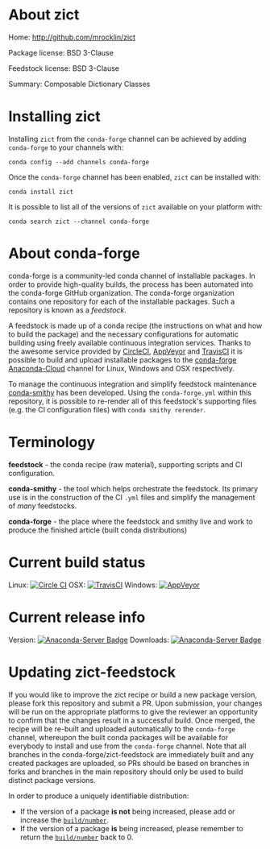 About zict
==========

Home: http://github.com/mrocklin/zict

Package license: BSD 3-Clause

Feedstock license: BSD 3-Clause

Summary: Composable Dictionary Classes



Installing zict
===============

Installing `zict` from the `conda-forge` channel can be achieved by adding `conda-forge` to your channels with:

```
conda config --add channels conda-forge
```

Once the `conda-forge` channel has been enabled, `zict` can be installed with:

```
conda install zict
```

It is possible to list all of the versions of `zict` available on your platform with:

```
conda search zict --channel conda-forge
```



About conda-forge
=================

conda-forge is a community-led conda channel of installable packages.
In order to provide high-quality builds, the process has been automated into the
conda-forge GitHub organization. The conda-forge organization contains one repository
for each of the installable packages. Such a repository is known as a *feedstock*.

A feedstock is made up of a conda recipe (the instructions on what and how to build
the package) and the necessary configurations for automatic building using freely
available continuous integration services. Thanks to the awesome service provided by
[CircleCI](https://circleci.com/), [AppVeyor](http://www.appveyor.com/)
and [TravisCI](https://travis-ci.org/) it is possible to build and upload installable
packages to the [conda-forge](https://anaconda.org/conda-forge)
[Anaconda-Cloud](http://docs.anaconda.org/) channel for Linux, Windows and OSX respectively.

To manage the continuous integration and simplify feedstock maintenance
[conda-smithy](http://github.com/conda-forge/conda-smithy) has been developed.
Using the ``conda-forge.yml`` within this repository, it is possible to re-render all of
this feedstock's supporting files (e.g. the CI configuration files) with ``conda smithy rerender``.


Terminology
===========

**feedstock** - the conda recipe (raw material), supporting scripts and CI configuration.

**conda-smithy** - the tool which helps orchestrate the feedstock.
                   Its primary use is in the construction of the CI ``.yml`` files
                   and simplify the management of *many* feedstocks.

**conda-forge** - the place where the feedstock and smithy live and work to
                  produce the finished article (built conda distributions)

Current build status
====================

Linux: [![Circle CI](https://circleci.com/gh/conda-forge/zict-feedstock.svg?style=shield)](https://circleci.com/gh/conda-forge/zict-feedstock)
OSX: [![TravisCI](https://travis-ci.org/conda-forge/zict-feedstock.svg?branch=master)](https://travis-ci.org/conda-forge/zict-feedstock)
Windows: [![AppVeyor](https://ci.appveyor.com/api/projects/status/github/conda-forge/zict-feedstock?svg=True)](https://ci.appveyor.com/project/conda-forge/zict-feedstock/branch/master)

Current release info
====================
Version: [![Anaconda-Server Badge](https://anaconda.org/conda-forge/zict/badges/version.svg)](https://anaconda.org/conda-forge/zict)
Downloads: [![Anaconda-Server Badge](https://anaconda.org/conda-forge/zict/badges/downloads.svg)](https://anaconda.org/conda-forge/zict)


Updating zict-feedstock
=======================

If you would like to improve the zict recipe or build a new
package version, please fork this repository and submit a PR. Upon submission,
your changes will be run on the appropriate platforms to give the reviewer an
opportunity to confirm that the changes result in a successful build. Once
merged, the recipe will be re-built and uploaded automatically to the
`conda-forge` channel, whereupon the built conda packages will be available for
everybody to install and use from the `conda-forge` channel.
Note that all branches in the conda-forge/zict-feedstock are
immediately built and any created packages are uploaded, so PRs should be based
on branches in forks and branches in the main repository should only be used to
build distinct package versions.

In order to produce a uniquely identifiable distribution:
 * If the version of a package **is not** being increased, please add or increase
   the [``build/number``](http://conda.pydata.org/docs/building/meta-yaml.html#build-number-and-string).
 * If the version of a package **is** being increased, please remember to return
   the [``build/number``](http://conda.pydata.org/docs/building/meta-yaml.html#build-number-and-string)
   back to 0.

